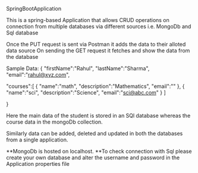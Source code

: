SpringBootApplication

This is a spring-based Application that allows CRUD operations on connection from multiple databases via different sources i.e. MongoDb and Sql database

Once the PUT request is sent via Postman it adds the data to their alloted data source
On sending the GET request it fetches and show the data from the database

Sample Data: { "firstName":"Rahul", "lastName":"Sharma", "email":"rahul@xyz.com",

"courses":[ { "name":"math", "description":"Mathematics", "email":"" }, { "name":"sci", "description":"Science", "email":"sci@abc.com" } ]

}

Here the main data of the student is stored in an SQl database whereas the course data in the mongoDb collection.

Similarly data can be added, deleted and updated in both the databases from a single application.

**MongoDb is hosted on localhost. **To check connection with Sql please create your own database and alter the username and password in the Application properties file
